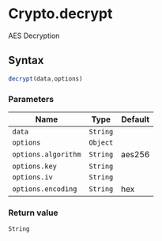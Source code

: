 # Crypto.decrypt
AES Decryption

## Syntax
```js
decrypt(data,options)
```

### Parameters
Name | Type | Default
--- | --- | ---
`data` | `String` | 
`options` | `Object` | 
`options.algorithm` | `String` | aes256
`options.key` | `String` | 
`options.iv` | `String` | 
`options.encoding` | `String` | hex

### Return value
`String`

